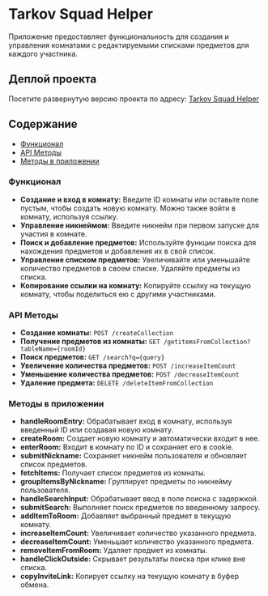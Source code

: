 # Tarkov Squad Helper

Приложение предоставляет функциональность для создания и управления комнатами с редактируемыми списками предметов для каждого участника.

## Деплой проекта

Посетите развернутую версию проекта по адресу: [Tarkov Squad Helper](https://tarkov-squad-helper.netlify.app/)

## Содержание

- [Функционал](#функционал)
- [API Методы](#api-методы)
- [Методы в приложении](#методы-в-приложении)

### Функционал

- **Создание и вход в комнату:** Введите ID комнаты или оставьте поле пустым, чтобы создать новую комнату. Можно также войти в комнату, используя ссылку.
- **Управление никнеймом:** Введите никнейм при первом запуске для участия в комнате.
- **Поиск и добавление предметов:** Используйте функции поиска для нахождения предметов и добавления их в свой список.
- **Управление списком предметов:** Увеличивайте или уменьшайте количество предметов в своем списке. Удаляйте предметы из списка.
- **Копирование ссылки на комнату:** Копируйте ссылку на текущую комнату, чтобы поделиться ею с другими участниками.

### API Методы

- **Создание комнаты:** `POST /createCollection`
- **Получение предметов из комнаты:** `GET /getitemsFromCollection?tableName={roomId}`
- **Поиск предметов:** `GET /search?q={query}`
- **Увеличение количества предметов:** `POST /increaseItemCount`
- **Уменьшение количества предметов:** `POST /decreaseItemCount`
- **Удаление предмета:** `DELETE /deleteItemFromCollection`

### Методы в приложении

- **handleRoomEntry:** Обрабатывает вход в комнату, используя введенный ID или создавая новую комнату.
- **createRoom:** Создает новую комнату и автоматически входит в нее.
- **enterRoom:** Входит в комнату по ID и сохраняет его в cookie.
- **submitNickname:** Сохраняет никнейм пользователя и обновляет список предметов.
- **fetchItems:** Получает список предметов из комнаты.
- **groupItemsByNickname:** Группирует предметы по никнейму пользователя.
- **handleSearchInput:** Обрабатывает ввод в поле поиска с задержкой.
- **submitSearch:** Выполняет поиск предметов по введенному запросу.
- **addItemToRoom:** Добавляет выбранный предмет в текущую комнату.
- **increaseItemCount:** Увеличивает количество указанного предмета.
- **decreaseItemCount:** Уменьшает количество указанного предмета.
- **removeItemFromRoom:** Удаляет предмет из комнаты.
- **handleClickOutside:** Скрывает результаты поиска при клике вне списка.
- **copyInviteLink:** Копирует ссылку на текущую комнату в буфер обмена.